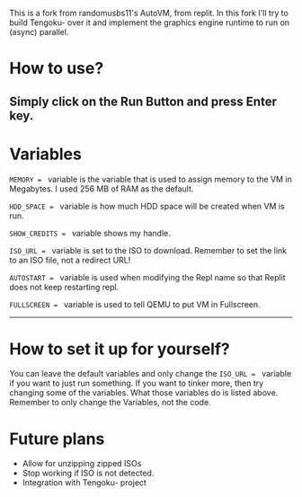 This is a fork from randomusbs11's AutoVM, from replit.
In this fork I'll try to build Tengoku- over it and implement the graphics engine runtime to run on (async) parallel.

# How to use?

Simply click on the Run Button and press Enter key.
---

# Variables

`MEMORY = ` variable is the variable that is used to assign memory to the VM in Megabytes. I used 256 MB of RAM as the default.

`HDD_SPACE = ` variable is how much HDD space will be created when VM is run.

`SHOW_CREDITS = ` variable shows my handle.

`ISO_URL = ` variable is set to the ISO to download. Remember to set the link to an ISO file, not a redirect URL!

`AUTOSTART = ` variable is used when modifying the Repl name so that Replit does not keep restarting repl.

`FULLSCREEN = ` variable is used to tell QEMU to put VM in Fullscreen.

---

# How to set it up for yourself?
You can leave the default variables and only change the `ISO_URL = ` variable if you want to just run something. If you want to tinker more, then try changing some of the variables. What those variables do is listed above. Remember to only change the Variables, not the code.

# Future plans
- Allow for unzipping zipped ISOs
- Stop working if ISO is not detected.
- Integration with Tengoku- project
